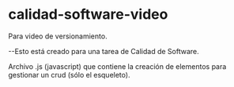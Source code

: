 # calidad-software-video
Para video de versionamiento.

--Esto está creado para una tarea de Calidad de Software.

Archivo .js (javascript) que contiene la creación de elementos para gestionar un crud (sólo el esqueleto).
